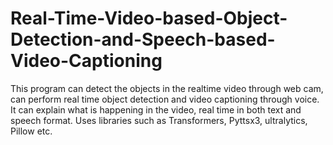 # Real-Time-Video-based-Object-Detection-and-Speech-based-Video-Captioning
This program can detect the objects in the realtime video through web cam, can perform real time object detection and video captioning through voice.
It can explain what is happening in the video, real time in both text and speech format.
Uses libraries such as Transformers, Pyttsx3, ultralytics, Pillow etc. 
